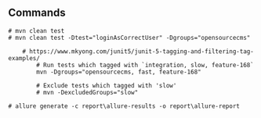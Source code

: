 ## Commands

    # mvn clean test
    # mvn clean test -Dtest="loginAsCorrectUser" -Dgroups="opensourcecms"
    
        # https://www.mkyong.com/junit5/junit-5-tagging-and-filtering-tag-examples/
            # Run tests which tagged with `integration, slow, feature-168`
            mvn -Dgroups="opensourcecms, fast, feature-168"
    
            # Exclude tests which tagged with 'slow'
            # mvn -DexcludedGroups="slow"
    
    # allure generate -c report\allure-results -o report\allure-report